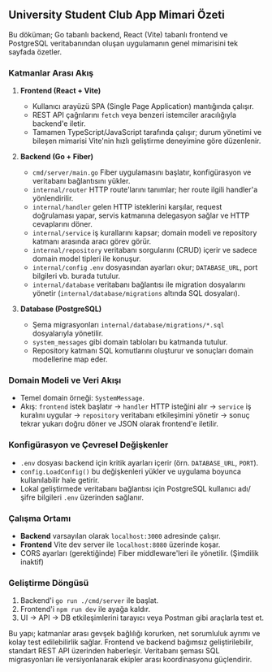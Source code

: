 ## University Student Club App Mimari Özeti

Bu döküman; Go tabanlı backend, React (Vite) tabanlı frontend ve PostgreSQL veritabanından oluşan uygulamanın genel mimarisini tek sayfada özetler.

### Katmanlar Arası Akış

1. **Frontend (React + Vite)**  
   - Kullanıcı arayüzü SPA (Single Page Application) mantığında çalışır.  
   - REST API çağrılarını `fetch` veya benzeri istemciler aracılığıyla backend'e iletir.  
   - Tamamen TypeScript/JavaScript tarafında çalışır; durum yönetimi ve bileşen mimarisi Vite'nin hızlı geliştirme deneyimine göre düzenlenir.

2. **Backend (Go + Fiber)**  
   - `cmd/server/main.go` Fiber uygulamasını başlatır, konfigürasyon ve veritabanı bağlantısını yükler.  
   - `internal/router` HTTP route'larını tanımlar; her route ilgili handler'a yönlendirilir.  
   - `internal/handler` gelen HTTP isteklerini karşılar, request doğrulaması yapar, servis katmanına delegasyon sağlar ve HTTP cevaplarını döner.  
   - `internal/service` iş kurallarını kapsar; domain modeli ve repository katmanı arasında aracı görev görür.  
   - `internal/repository` veritabanı sorgularını (CRUD) içerir ve sadece domain model tipleri ile konuşur.  
   - `internal/config` `.env` dosyasından ayarları okur; `DATABASE_URL`, port bilgileri vb. burada tutulur.  
   - `internal/database` veritabanı bağlantısı ile migration dosyalarını yönetir (`internal/database/migrations` altında SQL dosyaları).

3. **Database (PostgreSQL)**  
   - Şema migrasyonları `internal/database/migrations/*.sql` dosyalarıyla yönetilir.  
   - `system_messages` gibi domain tabloları bu katmanda tutulur.  
   - Repository katmanı SQL komutlarını oluşturur ve sonuçları domain modellerine map eder.

### Domain Modeli ve Veri Akışı

- Temel domain örneği: `SystemMessage`.  
- Akış: `frontend` istek başlatır → `handler` HTTP isteğini alır → `service` iş kuralını uygular → `repository` veritabanı etkileşimini yönetir → sonuç tekrar yukarı doğru döner ve JSON olarak frontend'e iletilir.

### Konfigürasyon ve Çevresel Değişkenler

- `.env` dosyası backend için kritik ayarları içerir (örn. `DATABASE_URL`, `PORT`).  
- `config.LoadConfig()` bu değişkenleri yükler ve uygulama boyunca kullanılabilir hale getirir.  
- Lokal geliştirmede veritabanı bağlantısı için PostgreSQL kullanıcı adı/şifre bilgileri `.env` üzerinden sağlanır.

### Çalışma Ortamı

- **Backend** varsayılan olarak `localhost:3000` adresinde çalışır.  
- **Frontend** Vite dev server ile `localhost:8080` üzerinde koşar.  
- CORS ayarları (gerektiğinde) Fiber middleware'leri ile yönetilir. (Şimdilik inaktif)

### Geliştirme Döngüsü

1. Backend'i `go run ./cmd/server` ile başlat.  
2. Frontend'i `npm run dev` ile ayağa kaldır.  
3. UI → API → DB etkileşimlerini tarayıcı veya Postman gibi araçlarla test et.

Bu yapı; katmanlar arası gevşek bağlılığı korurken, net sorumluluk ayrımı ve kolay test edilebilirlik sağlar. Frontend ve backend bağımsız geliştirilebilir, standart REST API üzerinden haberleşir. Veritabanı şeması SQL migrasyonları ile versiyonlanarak ekipler arası koordinasyonu güçlendirir.
